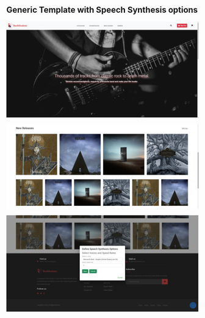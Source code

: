 ## Generic Template with Speech Synthesis options

![Navigation Bar and Masthead Header](https://github.com/plamenna-petrova/rockstodons-speech-synthesis/blob/main/src/assets/images/presentation/Screenshot%20(118).png?raw=true)

![Grid](https://github.com/plamenna-petrova/rockstodons-speech-synthesis/blob/main/src/assets/images/presentation/Screenshot%20(119).png?raw=true)

![Footer with Speech Synthesis Menu](https://github.com/plamenna-petrova/rockstodons-speech-synthesis/blob/main/src/assets/images/presentation/Screenshot%20(122).png)
